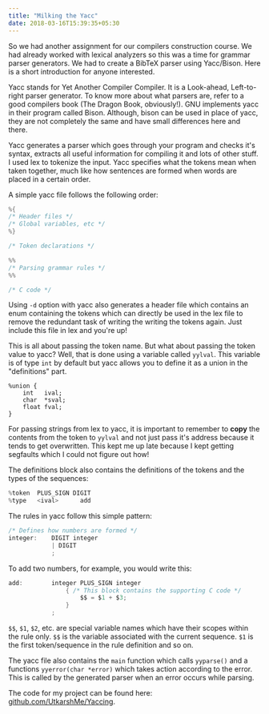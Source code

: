 ```yaml
---
title: "Milking the Yacc"
date: 2018-03-16T15:39:35+05:30
---
```


So we had another assignment for our compilers construction course. We had already worked with lexical analyzers so this was a time for grammar parser generators. We had to create a BibTeX parser using Yacc/Bison. Here is a short introduction for anyone interested.

Yacc stands for Yet Another Compiler Compiler. It is a Look-ahead, Left-to-right parser generator. To know more about what parsers are, refer to a good compilers book (The Dragon Book, obviously!). GNU implements yacc in their program called Bison. Although, bison can be used in place of yacc, they are not completely the same and have small differences here and there.

Yacc generates a parser which goes through your program and checks it's syntax, extracts all useful information for compiling it and lots of other stuff. I used lex to tokenize the input. Yacc specifies what the tokens mean when taken together, much like how sentences are formed when words are placed in a certain order.

A simple yacc file follows the following order:
```c
%{
/* Header files */
/* Global variables, etc */
%}

/* Token declarations */

%%
/* Parsing grammar rules */
%%

/* C code */
```

Using `-d` option with yacc also generates a header file which contains an enum containing the tokens which can directly be used in the lex file to remove the redundant task of writing the writing the tokens again. Just include this file in lex and you're up!

This is all about passing the token name. But what about passing the token value to yacc? Well, that is done using a variable called `yylval`. This variable is of type `int` by default but yacc allows you to define it as a union in the "definitions" part.
```
%union {
    int   ival;
    char  *sval;
    float fval;
}
```
For passing strings from lex to yacc, it is important to remember to **copy** the contents from the token to `yylval` and not just pass it's address because it tends to get overwritten. This kept me up late because I kept getting segfaults which I could not figure out how!

The definitions block also contains the definitions of the tokens and the types of the sequences:
```c
%token  PLUS_SIGN DIGIT
%type   <ival>      add
```

The rules in yacc follow this simple pattern:
```c
/* Defines how numbers are formed */
integer:    DIGIT integer
            | DIGIT
            ;
```
To add two numbers, for example, you would write this:
```c
add:        integer PLUS_SIGN integer
                { /* This block contains the supporting C code */
                    $$ = $1 + $3;
                }
            ;
```
`$$`, `$1`, `$2`, etc. are special variable names which have their scopes within the rule only. `$$` is the variable associated with the current sequence. `$1` is the first token/sequence in the rule definition and so on.

The yacc file also contains the `main` function which calls `yyparse()` and a functions `yyerror(char *error)` which takes action according to the error. This is called by the generated parser when an error occurs while parsing.

The code for my project can be found here: [github.com/UtkarshMe/Yaccing](https://github.com/UtkarshMe/Yaccing).
